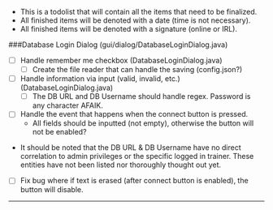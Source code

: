 * This is a todolist that will contain all the items that need to be finalized.
* All finished items will be denoted with a date (time is not necessary).
* All finished items will be denoted with a signature (online or IRL).

###Database Login Dialog (gui/dialog/DatabaseLoginDialog.java)
- [ ] Handle remember me checkbox (DatabaseLoginDialog.java)
  - [ ] Create the file reader that can handle the saving (config.json?)
- [ ] Handle information via input (valid, invalid, etc.) (DatabaseLoginDialog.java)
  - [ ] The DB URL and DB Username should handle regex. Password is any character AFAIK.
- [ ] Handle the event that happens when the connect button is pressed.
  - All fields should be inputted (not empty), otherwise the button will not be enabled?
- It should be noted that the DB URL & DB Username have no direct correlation to admin privileges or the specific logged in trainer. These entities have not been listed nor thoroughly thought out yet.
- [ ] Fix bug where if text is erased (after connect button is enabled), the button will disable.
<hr>
